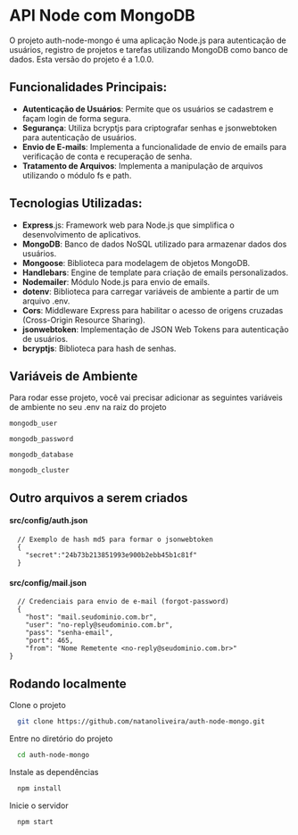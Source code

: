 
# API Node com MongoDB

O projeto auth-node-mongo é uma aplicação Node.js para autenticação de usuários, registro de projetos e tarefas utilizando MongoDB como banco de dados. Esta versão do projeto é a 1.0.0.

## Funcionalidades Principais:

- **Autenticação de Usuários**: Permite que os usuários se cadastrem e façam login de forma segura.
- **Segurança**: Utiliza bcryptjs para criptografar senhas e jsonwebtoken para autenticação de usuários.
- **Envio de E-mails**: Implementa a funcionalidade de envio de emails para verificação de conta e recuperação de senha.
- **Tratamento de Arquivos**: Implementa a manipulação de arquivos utilizando o módulo fs e path.

## Tecnologias Utilizadas:

- **Express**.js: Framework web para Node.js que simplifica o desenvolvimento de aplicativos.
- **MongoDB**: Banco de dados NoSQL utilizado para armazenar dados dos usuários.
- **Mongoose**: Biblioteca para modelagem de objetos MongoDB.
- **Handlebars**: Engine de template para criação de emails personalizados.
- **Nodemailer**: Módulo Node.js para envio de emails.
- **dotenv**: Biblioteca para carregar variáveis de ambiente a partir de um arquivo .env.
- **Cors**: Middleware Express para habilitar o acesso de origens cruzadas (Cross-Origin Resource Sharing).
- **jsonwebtoken**: Implementação de JSON Web Tokens para autenticação de usuários.
- **bcryptjs**: Biblioteca para hash de senhas.

## Variáveis de Ambiente

Para rodar esse projeto, você vai precisar adicionar as seguintes variáveis de ambiente no seu .env na raiz do projeto

`mongodb_user`

`mongodb_password`

`mongodb_database`

`mongodb_cluster`


## Outro arquivos a serem criados

#### src/config/auth.json

```http
  // Exemplo de hash md5 para formar o jsonwebtoken
  {
    "secret":"24b73b213851993e900b2ebb45b1c81f"
  }
```

#### src/config/mail.json

```http
  // Credenciais para envio de e-mail (forgot-password)
  {
    "host": "mail.seudominio.com.br",
    "user": "no-reply@seudominio.com.br",
    "pass": "senha-email",
    "port": 465,
    "from": "Nome Remetente <no-reply@seudominio.com.br>"
}
```

## Rodando localmente

Clone o projeto

```bash
  git clone https://github.com/natanoliveira/auth-node-mongo.git
```

Entre no diretório do projeto

```bash
  cd auth-node-mongo
```

Instale as dependências

```bash
  npm install
```

Inicie o servidor

```bash
  npm start
```
